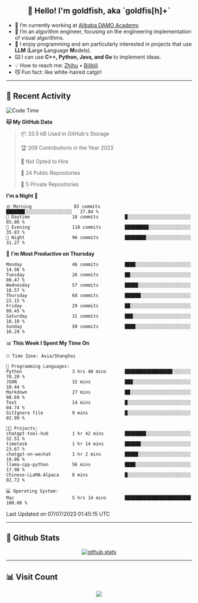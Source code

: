 
<h2 align="center">👋 Hello! I'm goldfish, aka `goldfis[h]+`</h2>

- 📍 I’m currently working at [Alibaba DAMO Academy](https://damo.alibaba.com/).  
- 🌱 I’m an algorithm engineer, focusing on the engineering implementation of visual algorithms.  
- 💬 I enjoy programming and am particularly interested in projects that use **LLM** (**L**arge **L**anguage **M**odels).   
- ⌨️ I can use **C++, Python, Java, and Go** to implement ideas.  
- 💡 How to reach me: [Zhihu](https://www.zhihu.com/people/goldfishh) • [Bilibili](https://space.bilibili.com/11349246)  
- 😼 Fun fact: like white-haired catgirl  

-------

## 🔧 Recent Activity

<!--START_SECTION:waka-->
![Code Time](http://img.shields.io/badge/Code%20Time-10%20hrs%2039%20mins-blue)

**🐱 My GitHub Data** 

> 📦 33.5 kB Used in GitHub's Storage 
 > 
> 🏆 209 Contributions in the Year 2023
 > 
> 🚫 Not Opted to Hire
 > 
> 📜 24 Public Repositories 
 > 
> 🔑 5 Private Repositories 
 > 
**I'm a Night 🦉** 

```text
🌞 Morning                83 commits          ███████░░░░░░░░░░░░░░░░░░   27.04 % 
🌆 Daytime                18 commits          █░░░░░░░░░░░░░░░░░░░░░░░░   05.86 % 
🌃 Evening                110 commits         █████████░░░░░░░░░░░░░░░░   35.83 % 
🌙 Night                  96 commits          ████████░░░░░░░░░░░░░░░░░   31.27 % 
```
📅 **I'm Most Productive on Thursday** 

```text
Monday                   46 commits          ████░░░░░░░░░░░░░░░░░░░░░   14.98 % 
Tuesday                  26 commits          ██░░░░░░░░░░░░░░░░░░░░░░░   08.47 % 
Wednesday                57 commits          █████░░░░░░░░░░░░░░░░░░░░   18.57 % 
Thursday                 68 commits          ██████░░░░░░░░░░░░░░░░░░░   22.15 % 
Friday                   29 commits          ██░░░░░░░░░░░░░░░░░░░░░░░   09.45 % 
Saturday                 31 commits          ███░░░░░░░░░░░░░░░░░░░░░░   10.10 % 
Sunday                   50 commits          ████░░░░░░░░░░░░░░░░░░░░░   16.29 % 
```


📊 **This Week I Spent My Time On** 

```text
🕑︎ Time Zone: Asia/Shanghai

💬 Programming Languages: 
Python                   3 hrs 40 mins       ██████████████████░░░░░░░   70.20 % 
JSON                     32 mins             ███░░░░░░░░░░░░░░░░░░░░░░   10.44 % 
Markdown                 27 mins             ██░░░░░░░░░░░░░░░░░░░░░░░   08.69 % 
Text                     14 mins             █░░░░░░░░░░░░░░░░░░░░░░░░   04.74 % 
GitIgnore file           9 mins              █░░░░░░░░░░░░░░░░░░░░░░░░   02.99 % 

🐱‍💻 Projects: 
chatgpt-tool-hub         1 hr 42 mins        ████████░░░░░░░░░░░░░░░░░   32.51 % 
timetask                 1 hr 14 mins        ██████░░░░░░░░░░░░░░░░░░░   23.67 % 
chatgpt-on-wechat        1 hr 2 mins         █████░░░░░░░░░░░░░░░░░░░░   19.86 % 
llama-cpp-python         56 mins             ████░░░░░░░░░░░░░░░░░░░░░   17.98 % 
Chinese-LLaMA-Alpaca     8 mins              █░░░░░░░░░░░░░░░░░░░░░░░░   02.72 % 

💻 Operating System: 
Mac                      5 hrs 14 mins       █████████████████████████   100.00 % 
```


 Last Updated on 07/07/2023 01:45:15 UTC
<!--END_SECTION:waka-->

-------

## 📆 Github Stats

<p align="center">
    <a href="https://github.com/anuraghazra/github-readme-stats">
      <img src="https://github-readme-stats.vercel.app/api?username=goldfishh&show_icons=true&theme=dracula" alt="github stats" />
    </a>
</p>

-------

## 📊 Visit Count

<p align="center">
  <a href="https://count.getloli.com/"><img src="https://count.getloli.com/get/@:goldfishh?theme=rule34"></a>
</p>
